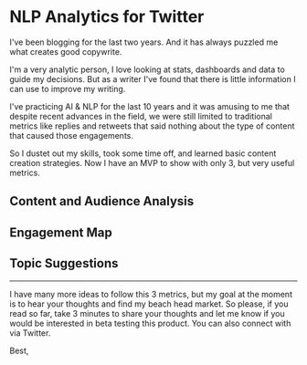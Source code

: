 # NLP Analytics for Twitter

I've been blogging for the last two years.
And it has always puzzled me what creates good copywrite.

I'm a very analytic person, I love looking at stats, dashboards and data to guide my decisions.
But as a writer I've found that there is little information I can use to improve my writing.


I've practicing AI & NLP for the last 10 years and it was amusing to me that despite 
recent advances in the field, we were still limited to traditional metrics like replies and retweets
that said nothing about the type of content that caused those engagements.

So I dustet out my skills, took some time off, and learned basic content creation strategies. 
Now I have an MVP to show with only 3, but very useful metrics.


## Content and Audience Analysis


## Engagement Map


## Topic Suggestions


***

I have many more ideas to follow this 3 metrics, but my goal at the moment is to hear your thoughts and find my beach head market. So please, if you read so far, take 3 minutes to share your thoughts and let me know if you would be interested in beta testing this product. You can also connect with via Twitter.

Best,

